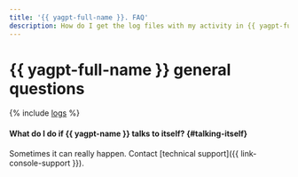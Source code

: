 ```yaml
---
title: '{{ yagpt-full-name }}. FAQ'
description: How do I get the log files with my activity in {{ yagpt-full-name }}? Find the answer to this and other questions in this article.
---
```


# {{ yagpt-full-name }} general questions

{% include [logs](../../_qa/logs.md) %}

#### What do I do if {{ yagpt-name }} talks to itself? {#talking-itself}

Sometimes it can really happen. Contact [technical support]({{ link-console-support }}).
